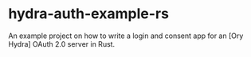 # hydra-auth-example-rs

An example project on how to write a login and consent app for an [Ory Hydra] OAuth 2.0 server in Rust.
